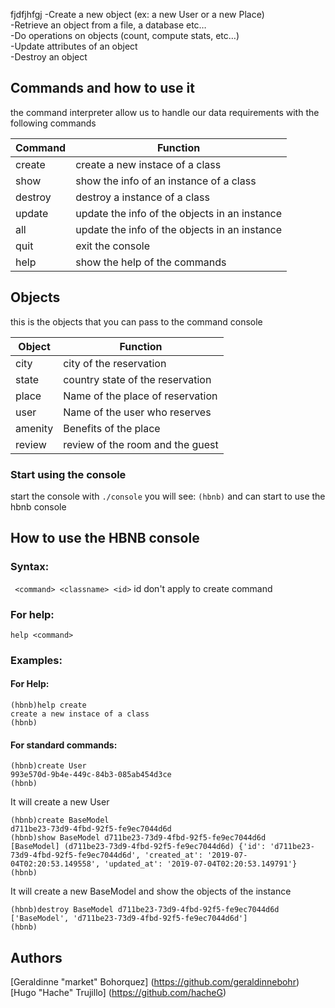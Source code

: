 fjdfjhfgj
   -Create a new object (ex: a new User or a new Place)  
   -Retrieve an object from a file, a database etc…  
   -Do operations on objects (count, compute stats, etc…)  
   -Update attributes of an object  
   -Destroy an object  
                                                                                                                      
## Commands and how to use it                                                                                         
the command interpreter allow us to handle our data requirements with the following commands
                                                                                                                      
| Command | Function |                                                                                                
| ------- | -------- |
| create | create a new instace of a class |
| show | show the info of an instance of a class |
| destroy | destroy a instance of a class |
| update | update the info of the objects in an instance |
| all | update the info of the objects in an instance |
| quit | exit the console |
| help | show the help of the commands |

## Objects
this is the objects that you can pass to the command console

| Object | Function |                                                                                                
| ------- | -------- |
| city | city of the reservation |
| state | country state of the reservation |
| place | Name of the place of reservation |
| user | Name of the user who reserves|
| amenity | Benefits of the place |
| review | review of the room and the guest |

### Start using the console
start the console with
```./console```
you will see:
```(hbnb)```
and can start to use the hbnb console
## How to use the HBNB console
### Syntax:
``` <command> <classname> <id>```
id don't apply to create command
### For help:
```help <command>```
### Examples:
#### For Help:
```
(hbnb)help create
create a new instace of a class
(hbnb)
```
#### For standard commands:
```
(hbnb)create User
993e570d-9b4e-449c-84b3-085ab454d3ce
(hbnb)
```
It will create a new User
``` 
(hbnb)create BaseModel
d711be23-73d9-4fbd-92f5-fe9ec7044d6d
(hbnb)show BaseModel d711be23-73d9-4fbd-92f5-fe9ec7044d6d
[BaseModel] (d711be23-73d9-4fbd-92f5-fe9ec7044d6d) {'id': 'd711be23-73d9-4fbd-92f5-fe9ec7044d6d', 'created_at': '2019-07-04T02:20:53.149558', 'updated_at': '2019-07-04T02:20:53.149791'}
(hbnb)
 ```
 It will create a new BaseModel and show the objects of the instance
 
```
(hbnb)destroy BaseModel d711be23-73d9-4fbd-92f5-fe9ec7044d6d
['BaseModel', 'd711be23-73d9-4fbd-92f5-fe9ec7044d6d']
(hbnb)
```
## Authors
[Geraldinne "market" Bohorquez] (https://github.com/geraldinnebohr)  
[Hugo "Hache" Trujillo] (https://github.com/hacheG)
